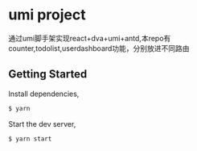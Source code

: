 # umi project

通过umi脚手架实现react+dva+umi+antd,本repo有counter,todolist,userdashboard功能，分别放进不同路由

## Getting Started

Install dependencies,

```bash
$ yarn
```

Start the dev server,

```bash
$ yarn start
```
